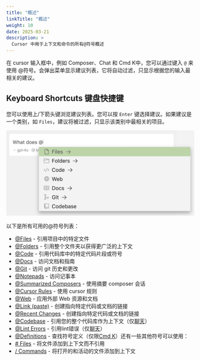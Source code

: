 ```yaml
---
title: "概述"
linkTitle: "概述"
weight: 10
date: 2025-03-21
description: >
  Cursor 中用于上下文和命令的所有@符号概述
---
```


在 cursor 输入框中，例如 Composer、Chat 和 Cmd K中，您可以通过键入 `@` 来使用 @符号。会弹出菜单显示建议列表，它将自动过滤，只显示根据您的输入最相关的建议。

## Keyboard Shortcuts 键盘快捷键

您可以使用上/下箭头键浏览建议列表。您可以按 `Enter` 键选择建议。如果建议是一个类别，如 `Files`，建议将被过滤，只显示该类别中最相关的项目。

![img](images/@-symbols-basics.png)

以下是所有可用的@符号列表：

- [@Files](https://docs.cursor.com/context/@-symbols/@-files) - 引用项目中的特定文件
- [@Folders](https://docs.cursor.com/context/@-symbols/@-folders) - 引用整个文件夹以获得更广泛的上下文
- [@Code](https://docs.cursor.com/context/@-symbols/@-code) - 引用代码库中的特定代码片段或符号
- [@Docs](https://docs.cursor.com/context/@-symbols/@-docs) - 访问文档和指南
- [@Git](https://docs.cursor.com/context/@-symbols/@-git) - 访问 git 历史和更改
- [@Notepads](https://docs.cursor.com/context/@-symbols/@-notepads) - 访问记事本
- [@Summarized Composers](https://docs.cursor.com/context/@-symbols/@-summarized-composers) - 使用摘要 composer 会话
- [@Cursor Rules](https://docs.cursor.com/context/@-symbols/@-cursor-rules) - 使用 cursor 规则
- [@Web](https://docs.cursor.com/context/@-symbols/@-web) - 应用外部 Web 资源和文档
- [@Link (paste)](https://docs.cursor.com/context/@-symbols/@-link) - 创建指向特定代码或文档的链接
- [@Recent Changes](https://docs.cursor.com/context/@-symbols/@-recent-changes) - 创建指向特定代码或文档的链接
- [@Codebase](https://docs.cursor.com/context/@-symbols/@-codebase) - 引用您的整个代码库作为上下文（仅[聊天](https://docs.cursor.com/chat/overview)）
- [@Lint Errors](https://docs.cursor.com/context/@-symbols/@-lint-errors) - 引用lint错误（仅[聊天](https://docs.cursor.com/chat/overview)）
- [@Definitions](https://docs.cursor.com/context/@-symbols/@-definitions) - 查找符号定义（仅限[Cmd K](https://docs.cursor.com/cmdk/overview)）还有一些其他符号可以使用：
- [# Files](https://docs.cursor.com/context/@-symbols/pill-files) - 将文件添加到上下文而不引用
- [/ Commands](https://docs.cursor.com/context/@-symbols/slash-commands) - 将打开的和活动的文件添加到上下文



